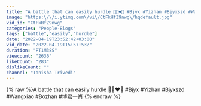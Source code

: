 ```yaml
---
title: "A battle that can easily hurdle 🦁🐰❤️💚 #Bjyx #Yizhan #Bjyxszd #Wangxiao #Bozhan #博君一肖"
image: "https:\/\/i.ytimg.com\/vi\/CtFkHfZ9nwg\/hqdefault.jpg"
vid_id: "CtFkHfZ9nwg"
categories: "People-Blogs"
tags: ["battle","easily","hurdle"]
date: "2022-04-19T23:52:42+03:00"
vid_date: "2022-04-19T15:57:53Z"
duration: "PT1M38S"
viewcount: "2636"
likeCount: "283"
dislikeCount: ""
channel: "Tanisha Trivedi"
---
```

{% raw %}A battle that can easily hurdle 🦁🐰❤️💚 #Bjyx #Yizhan #Bjyxszd #Wangxiao #Bozhan #博君一肖 {% endraw %}
